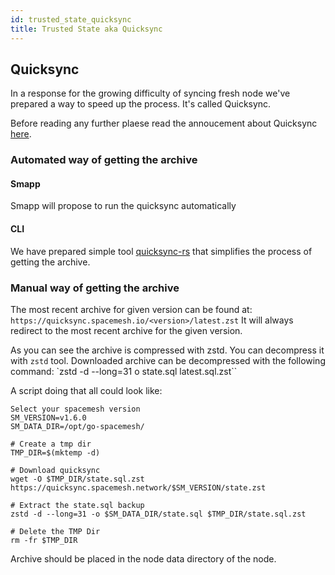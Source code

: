 ```yaml
---
id: trusted_state_quicksync
title: Trusted State aka Quicksync
---
```


## Quicksync

In a response for the growing difficulty of syncing fresh node we've prepared a way to speed up the process. It's called Quicksync.

Before reading any further plaese read the annoucement about Quicksync [here](https://spacemesh.io/blog/making-sync-faster/).


### Automated way of getting the archive

#### Smapp

Smapp will propose to run the quicksync automatically

#### CLI

We have prepared simple tool [quicksync-rs](https://github.com/spacemeshos/quicksync-rs) that simplifies the process of getting the archive.


### Manual way of getting the archive

The most recent archive for given version can be found at:
`https://quicksync.spacemesh.io/<version>/latest.zst` It will always redirect to the most recent archive for the given version.

As you can see the archive is compressed with zstd. You can decompress it with `zstd` tool. Downloaded archive can be decompressed with the following command:
`zstd -d --long=31 o state.sql latest.sql.zst``


A script doing that all could look like:
```
Select your spacemesh version
SM_VERSION=v1.6.0
SM_DATA_DIR=/opt/go-spacemesh/

# Create a tmp dir
TMP_DIR=$(mktemp -d)

# Download quicksync
wget -O $TMP_DIR/state.sql.zst https://quicksync.spacemesh.network/$SM_VERSION/state.zst

# Extract the state.sql backup
zstd -d --long=31 -o $SM_DATA_DIR/state.sql $TMP_DIR/state.sql.zst

# Delete the TMP Dir
rm -fr $TMP_DIR
```

Archive should be placed in the node data directory of the node.
